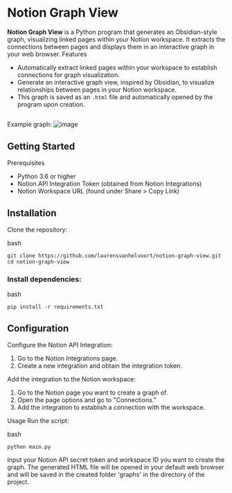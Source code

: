 Notion Graph View
==============
**Notion Graph View** is a Python program that generates an Obsidian-style graph, visualizing linked pages within your Notion workspace. It extracts the connections between pages and displays them in an interactive graph in your web browser.
Features

- Automatically extract linked pages within your workspace to establish connections for graph visualization.
- Generate an interactive graph view, inspired by Obsidian, to visualize relationships between pages in your Notion workspace.
- This graph is saved as an `.html` file and automatically opened by the program upon creation.
##
Example graph:
![image](https://github.com/laurensvanhelvoort/notion-graph-view/assets/74211074/1e37798c-d1c4-4c1d-9049-4aa436d73c36)


## Getting Started
Prerequisites

- Python 3.6 or higher
- Notion API Integration Token (obtained from Notion Integrations)
- Notion Workspace URL (found under Share > Copy Link)

## Installation
Clone the repository:

bash

    git clone https://github.com/laurensvanhelvoort/notion-graph-view.git
    cd notion-graph-view

### Install dependencies:

bash

    pip install -r requirements.txt

## Configuration

Configure the Notion API Integration:
1. Go to the Notion Integrations page.
2. Create a new integration and obtain the integration token.

Add the integration to the Notion workspace:
1. Go to the Notion page you want to create a graph of.
2. Open the page options and go to "Connections."
3. Add the integration to establish a connection with the workspace.

Usage
Run the script:

bash

    python main.py
Input your Notion API secret token and workspace ID you want to create the graph.
The generated HTML file will be opened in your default web browser and will be saved in the created folder 'graphs' in the directory of the project.
